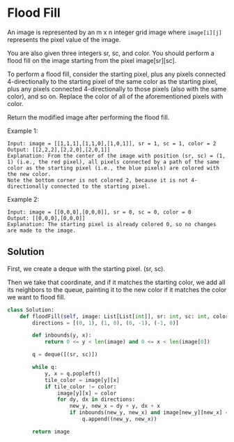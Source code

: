 # Flood Fill

An image is represented by an m x n integer grid image where `image[i][j]` represents the pixel value of the image.

You are also given three integers sr, sc, and color. You should perform a flood fill on the image starting from the pixel image[sr][sc].

To perform a flood fill, consider the starting pixel, plus any pixels connected 4-directionally to the starting pixel of the same color as the starting pixel, plus any pixels connected 4-directionally to those pixels (also with the same color), and so on. Replace the color of all of the aforementioned pixels with color.

Return the modified image after performing the flood fill.

Example 1:

```
Input: image = [[1,1,1],[1,1,0],[1,0,1]], sr = 1, sc = 1, color = 2
Output: [[2,2,2],[2,2,0],[2,0,1]]
Explanation: From the center of the image with position (sr, sc) = (1, 1) (i.e., the red pixel), all pixels connected by a path of the same color as the starting pixel (i.e., the blue pixels) are colored with the new color.
Note the bottom corner is not colored 2, because it is not 4-directionally connected to the starting pixel.
```

Example 2:

```
Input: image = [[0,0,0],[0,0,0]], sr = 0, sc = 0, color = 0
Output: [[0,0,0],[0,0,0]]
Explanation: The starting pixel is already colored 0, so no changes are made to the image.
```

## Solution

First, we create a deque with the starting pixel. (sr, sc).

Then we take that coordinate, and if it matches the starting color, we
add all its neighbors to the queue, painting it to the new color if it
matches the color we want to flood fill.

```python
class Solution:
    def floodFill(self, image: List[List[int]], sr: int, sc: int, color: int) -> List[List[int]]:
        directions = [(0, 1), (1, 0), (0, -1), (-1, 0)]

        def inbounds(y, x):
            return 0 <= y < len(image) and 0 <= x < len(image[0])

        q = deque([(sr, sc)])

        while q:
            y, x = q.popleft()
            tile_color = image[y][x]
            if tile_color != color:
                image[y][x] = color
                for dy, dx in directions:
                    new_y, new_x = dy + y, dx + x
                    if inbounds(new_y, new_x) and image[new_y][new_x] == tile_color:
                        q.append((new_y, new_x))

        return image
```
